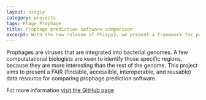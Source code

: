 ```yaml
---
layout: single
category: projects
tags: Phage Prophage
title: Prophage prediction software comparison
excerpt: With the new release of Phispy2, we present a framework for prophage prediction software comparison
---
```


Prophages are viruses that are integrated into bacterial genomes. A few computatational biologists are keen to identify 
those specific regions, because they are more interesting than the rest of the genome. This project aims to present a 
FAIR (findable, accessible, interoperable, and reusable) data resource for comparing prophage prediction software.

For more information [visit the GitHub page](https://github.com/linsalrob/ProphagePredictionComparisons)
